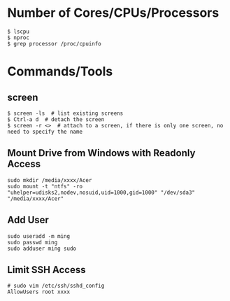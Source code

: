 # Number of Cores/CPUs/Processors
```
$ lscpu
$ nproc
$ grep processor /proc/cpuinfo
```

# Commands/Tools
## screen
```
$ screen -ls  # list existing screens
$ Ctrl-a d  # detach the screen
$ screen -r <>  # attach to a screen, if there is only one screen, no need to specify the name
```

## Mount Drive from Windows with Readonly Access
```
sudo mkdir /media/xxxx/Acer
sudo mount -t "ntfs" -ro "uhelper=udisks2,nodev,nosuid,uid=1000,gid=1000" "/dev/sda3" "/media/xxxx/Acer"
```

## Add User
```
sudo useradd -m ming
sudo passwd ming
sudo adduser ming sudo
```

## Limit SSH Access
```
# sudo vim /etc/ssh/sshd_config
AllowUsers root xxxx
```
